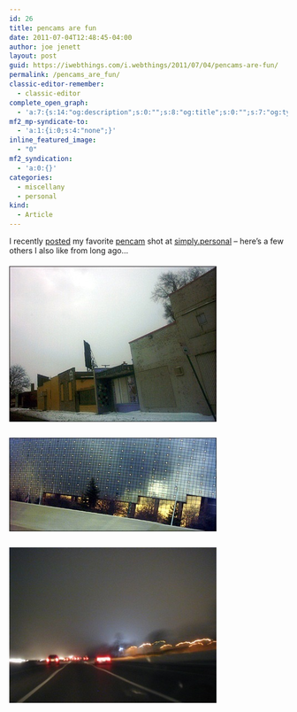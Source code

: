 ```yaml
---
id: 26
title: pencams are fun
date: 2011-07-04T12:48:45-04:00
author: joe jenett
layout: post
guid: https://iwebthings.com/i.webthings/2011/07/04/pencams-are-fun/
permalink: /pencams_are_fun/
classic-editor-remember:
  - classic-editor
complete_open_graph:
  - 'a:7:{s:14:"og:description";s:0:"";s:8:"og:title";s:0:"";s:7:"og:type";s:0:"";s:12:"twitter:card";s:7:"summary";s:15:"twitter:creator";s:0:"";s:19:"twitter:description";s:0:"";s:8:"og:image";s:0:"";}'
mf2_mp-syndicate-to:
  - 'a:1:{i:0;s:4:"none";}'
inline_featured_image:
  - "0"
mf2_syndication:
  - 'a:0:{}'
categories:
  - miscellany
  - personal
kind:
  - Article
---
```

I recently [posted](https://simply.jenett.org/firstfull/) my favorite [pencam](http://jenett.org/photo/?p=pencam) shot at [simply.personal](https://simply.jenett.org/) – here&#8217;s a few others I also like from long ago&#8230;

[<img style="border: none; margin: 6px 0;" src="/images/always_seeking_375.jpg" alt="always seeking" />](http://jenett.org/photo/?p=image/always_seeking)

[<img style="border: none; margin: 6px 0;" src="/images/pencam_experimental_3_375.jpg" alt="pencam experimental (3)" />](http://jenett.org/photo/?p=image/pencam_experimental_3)

[<img style="border: none; margin: 6px 0;" src="/images/journey_375.jpg" alt="journey" />](http://jenett.org/photo/?p=image/journey)